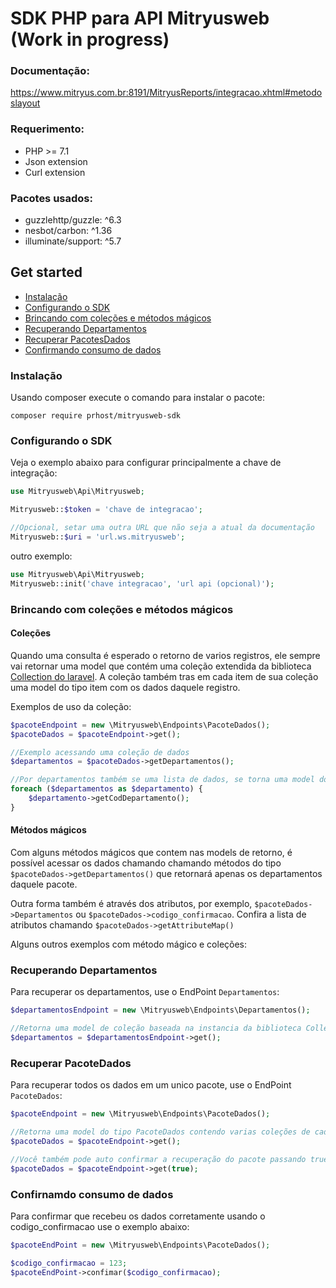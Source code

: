 # SDK PHP para API Mitryusweb (Work in progress)

### Documentação:

https://www.mitryus.com.br:8191/MitryusReports/integracao.xhtml#metodoslayout

### Requerimento:
* PHP >= 7.1
* Json extension
* Curl extension

### Pacotes usados:

* guzzlehttp/guzzle: ^6.3
* nesbot/carbon: ^1.36
* illuminate/support: ^5.7

## Get started

* [Instalação](#Instalação)
* [Configurando o SDK](#)
* [Brincando com coleções e métodos mágicos](#)
* [Recuperando Departamentos](#)
* [Recuperar PacotesDados](#)
* [Confirmando consumo de dados](#)


### Instalação

Usando composer execute o comando para instalar o pacote:

`composer require prhost/mitryusweb-sdk`

### Configurando o SDK

Veja o exemplo abaixo para configurar principalmente a chave de integração:

```php
use Mitryusweb\Api\Mitryusweb;

Mitryusweb::$token = 'chave de integracao';

//Opcional, setar uma outra URL que não seja a atual da documentação
Mitryusweb::$uri = 'url.ws.mitryusweb';
```

outro exemplo:

```php
use Mitryusweb\Api\Mitryusweb;
Mitryusweb::init('chave integracao', 'url api (opcional)');
```

### Brincando com coleções e métodos mágicos

#### Coleções
Quando uma consulta é esperado o retorno de varios registros, ele sempre vai retornar uma model que contém uma coleção extendida da biblioteca [Collection do laravel](https://laravel.com/docs/5.7/collections).
A coleção também tras em cada item de sua coleção uma model do tipo item com os dados daquele registro.

Exemplos de uso da coleção:

```php
$pacoteEndpoint = new \Mitryusweb\Endpoints\PacoteDados();
$pacoteDados = $pacoteEndpoint->get();

//Exemplo acessando uma coleção de dados
$departamentos = $pacoteDados->getDepartamentos();

//Por departamentos também se uma lista de dados, se torna uma model do tipo coleção.
foreach ($departamentos as $departamento) {
    $departamento->getCodDepartamento();
}
```

#### Métodos mágicos
Com alguns métodos mágicos que contem nas models de retorno, é possível acessar os dados chamando chamando métodos do tipo `$pacoteDados->getDepartamentos()` que retornará apenas os departamentos daquele pacote.

Outra forma também é através dos atributos, por exemplo, `$pacoteDados->Departamentos` ou `$pacoteDados->codigo_confirmacao`. Confira a lista de atributos chamando `$pacoteDados->getAttributeMap()` 

Alguns outros exemplos com método mágico e coleções:

### Recuperando Departamentos

Para recuperar os departamentos, use o EndPoint `Departamentos`:

```php
$departamentosEndpoint = new \Mitryusweb\Endpoints\Departamentos();

//Retorna uma model de coleção baseada na instancia da biblioteca Collection do laravel
$departamentos = $departamentosEndpoint->get();
```

### Recuperar PacoteDados

Para recuperar todos os dados em um unico pacote, use o EndPoint `PacoteDados`:

```php
$pacoteEndpoint = new \Mitryusweb\Endpoints\PacoteDados();

//Retorna uma model do tipo PacoteDados contendo varias coleções de cada dado.
$pacoteDados = $pacoteEndpoint->get();

//Você também pode auto confirmar a recuperação do pacote passando true no paramentro do get():
$pacoteDados = $pacoteEndpoint->get(true);

```

### Confirnamdo consumo de dados

Para confirmar que recebeu os dados corretamente usando o codigo_confirmacao use o exemplo abaixo:

```php
$pacoteEndPoint = new \Mitryusweb\Endpoints\PacoteDados();

$codigo_confirmacao = 123;
$pacoteEndPoint->confimar($codigo_confirmacao);
```